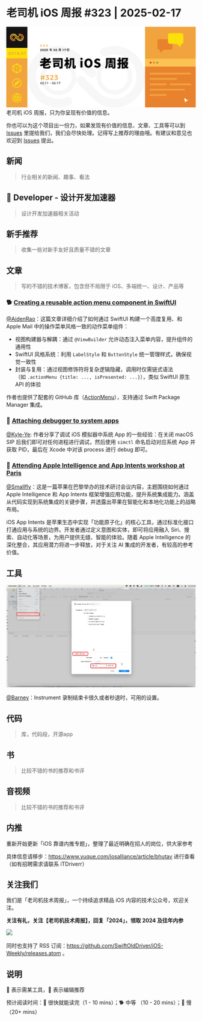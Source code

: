# 老司机 iOS 周报 #323 | 2025-02-17

![ios-weekly](https://github.com/SwiftOldDriver/iOS-Weekly/blob/master/assets/weekly-header/323.jpg?raw=true)
老司机 iOS 周报，只为你呈现有价值的信息。

你也可以为这个项目出一份力，如果发现有价值的信息、文章、工具等可以到 [Issues](https://github.com/SwiftOldDriver/iOS-Weekly/issues) 里提给我们，我们会尽快处理。记得写上推荐的理由哦。有建议和意见也欢迎到 [Issues](https://github.com/SwiftOldDriver/iOS-Weekly/issues) 提出。

## 新闻

> 行业相关的新闻、趣事、看法

##  Developer - 设计开发加速器

> 设计开发加速器相关活动

## 新手推荐

> 收集一些对新手友好且质量不错的文章

## 文章

> 写的不错的技术博客，包含但不局限于 iOS、多端统一、设计、产品等

### 🐕 [Creating a reusable action menu component in SwiftUI](https://peterfriese.dev/blog/2025/swiftui-action-menu/)

[@AidenRao](https://weibo.com/AidenRao)：这篇文章详细介绍了如何通过 SwiftUI 构建一个高度复用、和 Apple Mail 中的操作菜单风格一致的动作菜单组件：

- 视图构建器与解耦：通过 `@ViewBuilder` 允许动态注入菜单内容，提升组件的通用性
- SwiftUI 风格系统：利用 `LabelStyle` 和 `ButtonStyle` 统一管理样式，确保视觉一致性
- 封装与复用：通过视图修饰符将复杂逻辑隐藏，调用时仅需链式语法（如 `.actionMenu {title: ..., isPresented: ...}`），类似 SwiftUI 原生 API 的体验

作者也提供了配套的 GitHub 库（[ActionMenu](https://github.com/peterfriese/ActionMenu)），支持通过 Swift Package Manager 集成。

### 🐎 [Attaching debugger to system apps](https://supersonicbyte.com/blog/attaching-debugger-to-system-apps/)

[@Kyle-Ye](https://github.com/Kyle-Ye): 作者分享了调试 iOS 模拟器中系统 App 的一些经验：在关闭 macOS SIP 后我们即可对任何进程进行调试，然后使用 `simctl` 命名启动对应系统 App 并获取 PID，最后在 Xcode 中对该 process 进行 debug 即可。

### 🐎 [Attending Apple Intelligence and App Intents workshop at Paris](https://blog.thomasdurand.fr/story/2025-01-17-attending-apple-workshop/)

[@Smallfly](https://github.com/iostalks)：这是一篇苹果在巴黎举办的技术研讨会议内容，主题围绕如何通过 Apple Intelligence 和 App Intents 框架增强应用功能，提升系统集成能力。涵盖从代码实现到系统集成的关键步骤，并透露出苹果在智能化和本地化功能上的战略布局。

iOS App Intents 是苹果生态中实现「功能原子化」的核心工具，通过标准化接口打通应用与系统的边界。开发者通过定义意图和实体，即可将应用融入 Siri、搜索、自动化等场景，为用户提供无缝、智能的体验。随着 Apple Intelligence 的深化整合，其应用潜力将进一步释放，对于关注 AI 集成的开发者，有较高的参考价值。

## 工具

![](../../assets/instrument.jpg)

[@Barney](https://github.com/BarneyZhaoooo)：Instrument 录制结束卡很久或者秒退时，可用的设置。

## 代码

> 库，代码段，开源app

## 书

> 比较不错的书的推荐和书评

## 音视频

> 比较不错的书的推荐和书评

## 内推

重新开始更新「iOS 靠谱内推专题」，整理了最近明确在招人的岗位，供大家参考

具体信息请移步：https://www.yuque.com/iosalliance/article/bhutav 进行查看（如有招聘需求请联系 iTDriverr）

## 关注我们

我们是「老司机技术周报」，一个持续追求精品 iOS 内容的技术公众号，欢迎关注。

**关注有礼，关注【老司机技术周报】，回复「2024」，领取 2024 及往年内参**

![](https://github.com/SwiftOldDriver/iOS-Weekly/blob/master/assets/qrcode_for_wechat.jpg?raw=true)

同时也支持了 RSS 订阅：https://github.com/SwiftOldDriver/iOS-Weekly/releases.atom 。

## 说明

🚧 表示需某工具，🌟 表示编辑推荐

预计阅读时间：🐎 很快就能读完（1 - 10 mins）；🐕 中等 （10 - 20 mins）；🐢 慢（20+ mins）
